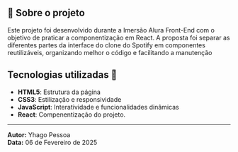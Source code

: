 ## 📄 Sobre o projeto
Este projeto foi desenvolvido durante a Imersão Alura Front-End com o objetivo de praticar a componentização em React. A proposta foi separar as diferentes partes da interface do clone do Spotify em componentes reutilizáveis, organizando melhor o código e facilitando a manutenção
## Tecnologias utilizadas 🚀
- **HTML5**: Estrutura da página
- **CSS3**: Estilização e responsividade
- **JavaScript**: Interatividade e funcionalidades dinâmicas
- **React**: Compenentização do projeto.
---
**Autor:** Yhago Pessoa  
**Data:** 06 de Fevereiro de 2025
